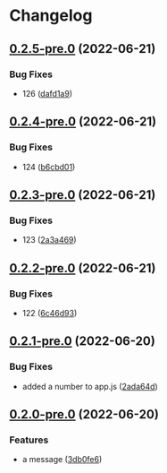 # Changelog

## [0.2.5-pre.0](https://github.com/elaheabs/my-github-actions-2/compare/v0.2.4-pre.0...v0.2.5-pre.0) (2022-06-21)


### Bug Fixes

* 126 ([dafd1a9](https://github.com/elaheabs/my-github-actions-2/commit/dafd1a972f40037e25df245e73532c92bc708471))

## [0.2.4-pre.0](https://github.com/elaheabs/my-github-actions-2/compare/v0.2.3-pre.0...v0.2.4-pre.0) (2022-06-21)


### Bug Fixes

* 124 ([b6cbd01](https://github.com/elaheabs/my-github-actions-2/commit/b6cbd01989e1a3d09fdc06eabbe436fe81745cc9))

## [0.2.3-pre.0](https://github.com/elaheabs/my-github-actions-2/compare/v0.2.2-pre.0...v0.2.3-pre.0) (2022-06-21)


### Bug Fixes

* 123 ([2a3a469](https://github.com/elaheabs/my-github-actions-2/commit/2a3a4693ed2c349ecc65e82d84e4f860bf843529))

## [0.2.2-pre.0](https://github.com/elaheabs/my-github-actions-2/compare/v0.2.1-pre.0...v0.2.2-pre.0) (2022-06-21)


### Bug Fixes

* 122 ([6c46d93](https://github.com/elaheabs/my-github-actions-2/commit/6c46d9383b693362a065e9b43eddef33b76c1ddd))

## [0.2.1-pre.0](https://github.com/elaheabs/my-github-actions-2/compare/v0.2.0-pre.0...v0.2.1-pre.0) (2022-06-20)


### Bug Fixes

* added a number to app.js ([2ada64d](https://github.com/elaheabs/my-github-actions-2/commit/2ada64d18e323629ab8bdc0a0bce89c2f4170853))

## [0.2.0-pre.0](https://github.com/elaheabs/my-github-actions-2/compare/v0.1.1-pre.0...v0.2.0-pre.0) (2022-06-20)


### Features

* a message ([3db0fe6](https://github.com/elaheabs/my-github-actions-2/commit/3db0fe65c9eb5e59e0ce8bcac99b6b80e4abcf45))
